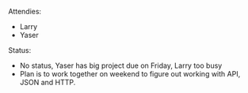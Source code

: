 Attendies:
* Larry
* Yaser

Status:
* No status, Yaser has big project due on Friday, Larry too busy
* Plan is to work together on weekend to figure out working with API, JSON and HTTP.
